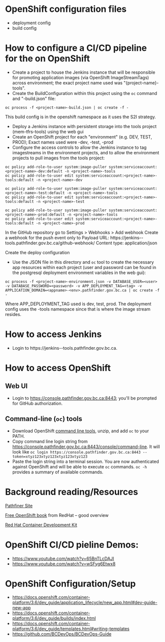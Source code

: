 # OpenShift configuration files

* deployment config
* build config

# How to configure a CI/CD pipeline for the <project-name> on OpenShift

- Create a project to house the Jenkins instance that will be responsible for promoting application images (via OpenShift ImageStreamTags) across environment; the exact project name used was "{project-name}-tools".
- Create the BuildConfiguration within this project using the ```oc``` command and "<project-name>-build.json" file:

```
oc process -f <project-name>-build.json | oc create -f -
```

This build config is in the openshift namespace as it uses the <base-image-name> S2I strategy.


- Deploy a Jenkins instance with persistent storage into the tools project (mem-tfrs-tools) using the web gui
- Create an OpenShift project for each "environment" (e.g. DEV, TEST, PROD); Exact names used were <project-name>-dev, <project-name>-test, <project-name>-prod
- Configure the access controls to allow the Jenkins instance to tag imagestreams in the environment projects, and to allow the environment projects to pull images from the tools project:
 
```
oc policy add-role-to-user system:image-puller system:serviceaccount:<project-name>-dev:default -n <project-name>-tools
oc policy add-role-to-user edit system:serviceaccount:<project-name>-tools:default -n <project-name>-dev

oc policy add-role-to-user system:image-puller system:serviceaccount:<project-name>-test:default -n <project-name>-tools
oc policy add-role-to-user edit system:serviceaccount:<project-name>-tools:default -n <project-name>-test

oc policy add-role-to-user system:image-puller system:serviceaccount:<project-name>-prod:default -n <project-name>-tools
oc policy add-role-to-user edit system:serviceaccount:<project-name>-tools:default -n <project-name>-prod
```


In the GitHub repository go to Settings > Webhooks > Add webhook
Create a webhook for the push event only to Payload URL:  https://jenkins-<project-name>-tools.pathfinder.gov.bc.ca/github-webhook/
Content type: application/json

Create the deploy configuration
 - Use the JSON file in this directory  and `oc` tool to create the necessary app resources within each project (user and password can be found in the postgresql deployment environment variables in the web gui):

```
oc process -f <project-name>-environment.json -v DATABASE_USER=<user> -v DATABASE_PASSWORD=<password> -v APP_DEPLOYMENT_TAG=<tag> -v APPLICATION_DOMAIN=<appname>-<env>.pathfinder.gov.bc.ca | oc create -f -
```

Where APP_DEPLOYMENT_TAG used is dev, test, prod.
The deployment config uses the <project-name>-tools namespace since that is where the image stream resides.


# How to access Jenkins

- Login to https://jenkins-<project-name>-tools.pathfinder.gov.bc.ca.

# How to access OpenShift

## Web UI
- Login to https://console.pathfinder.gov.bc.ca:8443; you'll be prompted for GitHub authorization.

## Command-line (```oc```) tools
- Download OpenShift [command line tools](https://github.com/openshift/origin/releases/download/v1.2.1/openshift-origin-client-tools-v1.2.1-5e723f6-mac.zip), unzip, and add ```oc``` to your PATH.  
- Copy command line login string from https://console.pathfinder.gov.bc.ca:8443/console/command-line.  It will look like ```oc login https://console.pathfinder.gov.bc.ca:8443 --token=xtyz123xtyz123xtyz123xtyz123```
- Paste the login string into a terminal session.  You are now authenticated against OpenShift and will be able to execute ```oc``` commands. ```oc -h``` provides a summary of available commands.



# Background reading/Resources

[Pathfiner Site](https://www.pathfinder.gov.bc.ca/)

[Free OpenShift book](https://www.openshift.com/promotions/for-developers.html) from RedHat – good overview

[Red Hat Container Development Kit](http://developers.redhat.com/products/cdk/overview/)

# OpenShift CI/CD pieline Demos:

- https://www.youtube.com/watch?v=65BnTLcDAJI
- https://www.youtube.com/watch?v=wSFyg6Etwx8

# OpenShift Configuration/Setup

* https://docs.openshift.com/container-platform/3.6/dev_guide/application_lifecycle/new_app.html#dev-guide-new-app
* https://docs.openshift.com/container-platform/3.6/dev_guide/builds/index.html
* https://docs.openshift.com/container-platform/3.6/dev_guide/templates.html#writing-templates
* https://github.com/BCDevOps/BCDevOps-Guide


  
